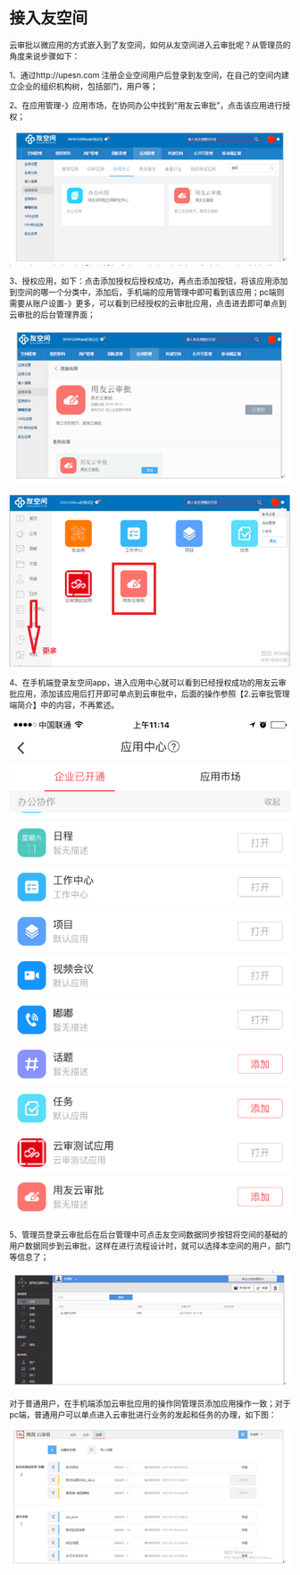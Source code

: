 # 接入友空间

云审批以微应用的方式嵌入到了友空间，如何从友空间进入云审批呢？从管理员的角度来说步骤如下：

1、通过http://upesn.com
注册企业空间用户后登录到友空间，在自己的空间内建立企业的组织机构树，包括部门，用户等；

2、在应用管理-》应用市场，在协同办公中找到“用友云审批”，点击该应用进行授权；

![](/articles/approval/4-/images/image62.png)

3、授权应用，如下：点击添加授权后授权成功，再点击添加按钮，将该应用添加到空间的哪一个分类中，添加后，手机端的应用管理中即可看到该应用；pc端则需要从账户设置-》更多，可以看到已经授权的云审批应用，点击进去即可单点到云审批的后台管理界面；

![](/articles/approval/4-/images/image63.png)

![](/articles/approval/4-/images/image64.png)

4、在手机端登录友空间app，进入应用中心就可以看到已经授权成功的用友云审批应用，添加该应用后打开即可单点到云审批中，后面的操作参照【2.云审批管理端简介】中的内容，不再累述。

![](/articles/approval/4-/images/image65.png)

5、管理员登录云审批后在后台管理中可点击友空间数据同步按钮将空间的基础的用户数据同步到云审批，这样在进行流程设计时，就可以选择本空间的用户，部门等信息了；

![](/articles/approval/4-/images/image66.png)

对于普通用户，在手机端添加云审批应用的操作同管理员添加应用操作一致；对于pc端，普通用户可以单点进入云审批进行业务的发起和任务的办理，如下图：

![](/articles/approval/4-/images/image67.png)




